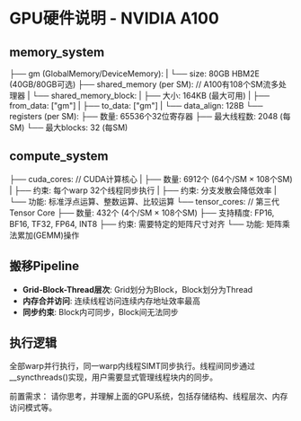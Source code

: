 # GPU硬件说明 - NVIDIA A100

## memory_system
├── gm (GlobalMemory/DeviceMemory):
|    └── size: 80GB HBM2E (40GB/80GB可选)
├── shared_memory (per SM): // A100有108个SM流多处理器
|    └── shared_memory_block:
|         ├── 大小: 164KB (最大可用)
|         ├── from_data: ["gm"]
|         ├── to_data: ["gm"]
|         └── data_align: 128B
└── registers (per SM):
     ├── 数量: 65536个32位寄存器
     ├── 最大线程数: 2048 (每SM)
     └── 最大blocks: 32 (每SM)

## compute_system
├── cuda_cores: // CUDA计算核心
|    ├── 数量: 6912个 (64个/SM × 108个SM)
|    ├── 约束: 每个warp 32个线程同步执行
|    ├── 约束: 分支发散会降低效率
|    └── 功能: 标准浮点运算、整数运算、比较运算
└── tensor_cores: // 第三代Tensor Core
     ├── 数量: 432个 (4个/SM × 108个SM)
     ├── 支持精度: FP16, BF16, TF32, FP64, INT8
     ├── 约束: 需要特定的矩阵尺寸对齐
     └── 功能: 矩阵乘法累加(GEMM)操作

## 搬移Pipeline
- **Grid-Block-Thread层次**: Grid划分为Block，Block划分为Thread
- **内存合并访问**: 连续线程访问连续内存地址效率最高
- **同步约束**: Block内可同步，Block间无法同步

## 执行逻辑
全部warp并行执行，同一warp内线程SIMT同步执行。线程间同步通过__syncthreads()实现，用户需要显式管理线程块内的同步。

前置需求：
请你思考，并理解上面的GPU系统，包括存储结构、线程层次、内存访问模式等。 